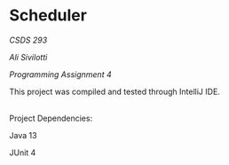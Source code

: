 Scheduler
=====

_CSDS 293_

_Ali Sivilotti_

_Programming Assignment 4_


This project was compiled and tested through IntelliJ IDE.



\
Project Dependencies:

Java 13

JUnit 4

